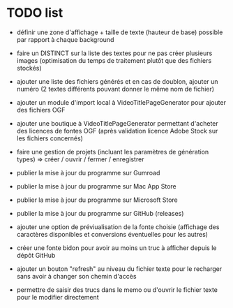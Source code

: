 # TODO list

* définir une zone d'affichage + taille de texte (hauteur de base) possible par rapport à chaque background

* faire un DISTINCT sur la liste des textes pour ne pas créer plusieurs images (optimisation du temps de traitement plutôt que des fichiers stockés)

* ajouter une liste des fichiers générés et en cas de doublon, ajouter un numéro (2 textes différents pouvant donner le même nom de fichier)

* ajouter un module d'import local à VideoTitlePageGenerator pour ajouter des fichiers OGF

* ajouter une boutique à VideoTitlePageGenerator permettant d'acheter des licences de fontes OGF (après validation licence Adobe Stock sur les fichiers concernés)

* faire une gestion de projets (incluant les paramètres de génération types) => créer / ouvrir / fermer / enregistrer

* publier la mise à jour du programme sur Gumroad
* publier la mise à jour du programme sur Mac App Store
* publier la mise à jour du programme sur Microsoft Store
* publier la mise à jour du programme sur GitHub (releases)

* ajouter une option de préviualisation de la fonte choisie (affichage des caractères disponibles et conversions éventuelles pour les autres)

* créer une fonte bidon pour avoir au moins un truc à afficher depuis le dépôt GitHub

* ajouter un bouton "refresh" au niveau du fichier texte pour le recharger sans avoir à changer son chemin d'accès
* permettre de saisir des trucs dans le memo ou d'ouvrir le fichier texte pour le modifier directement
